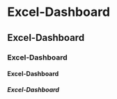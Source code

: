 # Excel-Dashboard
## Excel-Dashboard
### Excel-Dashboard
#### Excel-Dashboard
##### Excel-Dashboard
